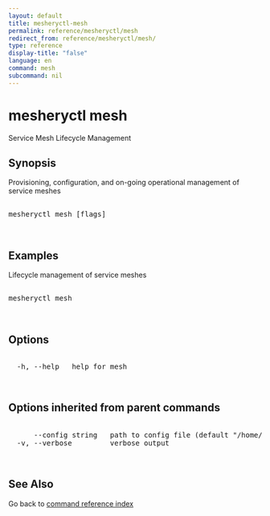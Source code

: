 ```yaml
---
layout: default
title: mesheryctl-mesh
permalink: reference/mesheryctl/mesh
redirect_from: reference/mesheryctl/mesh/
type: reference
display-title: "false"
language: en
command: mesh
subcommand: nil
---
```


# mesheryctl mesh

Service Mesh Lifecycle Management

## Synopsis

Provisioning, configuration, and on-going operational management of service meshes

<pre class='codeblock-pre'>
<div class='codeblock'>
mesheryctl mesh [flags]

</div>
</pre> 

## Examples

Lifecycle management of service meshes
<pre class='codeblock-pre'>
<div class='codeblock'>
mesheryctl mesh

</div>
</pre> 

## Options

<pre class='codeblock-pre'>
<div class='codeblock'>
  -h, --help   help for mesh

</div>
</pre>

## Options inherited from parent commands

<pre class='codeblock-pre'>
<div class='codeblock'>
      --config string   path to config file (default "/home/runner/.meshery/config.yaml")
  -v, --verbose         verbose output

</div>
</pre>

## See Also

Go back to [command reference index](/reference/mesheryctl/) 
